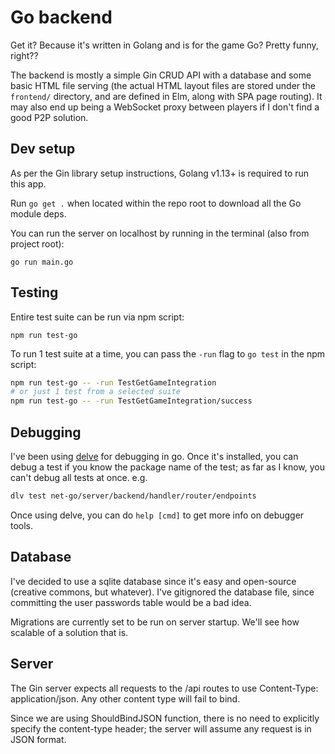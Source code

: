 # Go backend

Get it? Because it's written in Golang and is for the game Go? 
Pretty funny, right??

The backend is mostly a simple Gin CRUD API with a database and 
some basic HTML file serving (the actual HTML layout
files are stored under the `frontend/` directory, and are
defined in Elm, along with SPA page routing).
It may also end up being a WebSocket proxy between players
if I don't find a good P2P solution.

## Dev setup

As per the Gin library setup instructions, Golang v1.13+
is required to run this app.

Run `go get .` when located within the repo root
to download all the Go module deps.

You can run the server on localhost by running in the terminal (also from project root):
```
go run main.go
```

## Testing

Entire test suite can be run via npm script:
```
npm run test-go
```

To run 1 test suite at a time, you can pass the `-run` flag to `go test` in the npm script:

``` sh
npm run test-go -- -run TestGetGameIntegration
# or just 1 test from a selected suite
npm run test-go -- -run TestGetGameIntegration/success
```

## Debugging

I've been using [delve](https://github.com/go-delve/delve) for debugging in go.
Once it's installed, you can debug a test if you know the package name of the test;
as far as I know, you can't debug all tests at once. e.g.

``` sh
dlv test net-go/server/backend/handler/router/endpoints
```

Once using delve, you can do `help [cmd]` to get more info on debugger tools.

## Database

I've decided to use a sqlite database since it's easy and open-source (creative commons, but whatever).
I've gitignored the database file, since committing the user passwords table would be a bad idea.

Migrations are currently set to be run on server startup. We'll see how scalable of a solution that is.

## Server

The Gin server expects all requests to the /api routes to use Content-Type: application/json.
Any other content type will fail to bind. 

Since we are using ShouldBindJSON function, there is no need to explicitly specify the 
content-type header; the server will assume any request is in JSON format.
